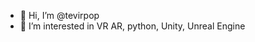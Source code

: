 - 👋 Hi, I’m @tevirpop
- 👀 I’m interested in VR AR, python, Unity, Unreal Engine

<!---
tevirpop/tevirpop is a ✨ special ✨ repository because its `README.md` (this file) appears on your GitHub profile.
You can click the Preview link to take a look at your changes.
--->
